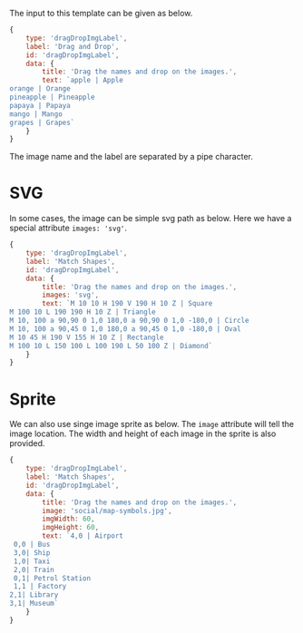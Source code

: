 The input to this template can be given as below.

```js
{
    type: 'dragDropImgLabel',
    label: 'Drag and Drop',
    id: 'dragDropImgLabel',
    data: {
        title: 'Drag the names and drop on the images.',
        text: `apple | Apple
orange | Orange
pineapple | Pineapple
papaya | Papaya
mango | Mango
grapes | Grapes`
    }
}
```

The image name and the label are separated by a pipe character.

# SVG

In some cases, the image can be simple svg path as below. Here we have a special
attribute `images: 'svg'`.

```js
{
    type: 'dragDropImgLabel',
    label: 'Match Shapes',
    id: 'dragDropImgLabel',
    data: {
        title: 'Drag the names and drop on the images.',
        images: 'svg',
        text: `M 10 10 H 190 V 190 H 10 Z | Square
M 100 10 L 190 190 H 10 Z | Triangle
M 10, 100 a 90,90 0 1,0 180,0 a 90,90 0 1,0 -180,0 | Circle
M 10, 100 a 90,45 0 1,0 180,0 a 90,45 0 1,0 -180,0 | Oval
M 10 45 H 190 V 155 H 10 Z | Rectangle
M 100 10 L 150 100 L 100 190 L 50 100 Z | Diamond`
    }
}
```

# Sprite

We can also use singe image sprite as below. The `image` attribute will tell the
image location. The width and height of each image in the sprite is also
provided.

```js
{
    type: 'dragDropImgLabel',
    label: 'Match Shapes',
    id: 'dragDropImgLabel',
    data: {
        title: 'Drag the names and drop on the images.',
        image: 'social/map-symbols.jpg',
        imgWidth: 60,
        imgHeight: 60,
        text: `4,0 | Airport
 0,0 | Bus
 3,0| Ship
 1,0| Taxi
 2,0| Train
 0,1| Petrol Station
 1,1 | Factory
2,1| Library
3,1| Museum`
    }
}
```
